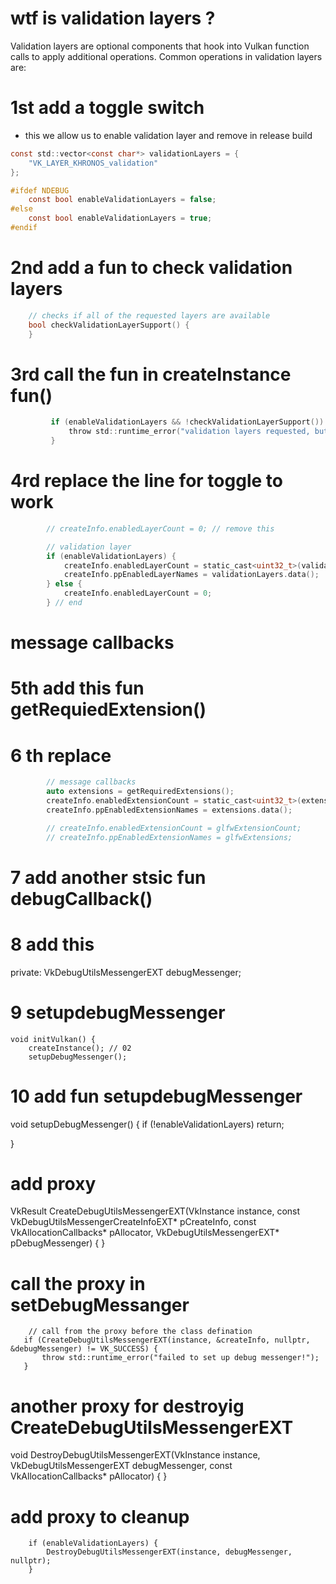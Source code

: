 # wtf is validation layers ?
Validation layers are optional components that hook into Vulkan function calls to apply additional operations. Common operations in validation layers are:


# 1st add a toggle switch 
* this we allow us to enable validation layer and remove in release build
```c
const std::vector<const char*> validationLayers = {
    "VK_LAYER_KHRONOS_validation"
};

#ifdef NDEBUG
    const bool enableValidationLayers = false;
#else
    const bool enableValidationLayers = true;
#endif
```

# 2nd  add a fun to check validation layers
```c
    // checks if all of the requested layers are available 
    bool checkValidationLayerSupport() {
    }


```

# 3rd call the fun in createInstance fun()
```c
         if (enableValidationLayers && !checkValidationLayerSupport()) {
             throw std::runtime_error("validation layers requested, but not available!\n\n");
         }


```

# 4rd replace the line for toggle to work

```c
        // createInfo.enabledLayerCount = 0; // remove this

        // validation layer 
        if (enableValidationLayers) {
            createInfo.enabledLayerCount = static_cast<uint32_t>(validationLayers.size());
            createInfo.ppEnabledLayerNames = validationLayers.data();
        } else {
            createInfo.enabledLayerCount = 0;
        } // end

```

# message callbacks

# 5th add this fun  getRequiedExtension()

# 6 th replace 
```c
        // message callbacks
        auto extensions = getRequiredExtensions();
        createInfo.enabledExtensionCount = static_cast<uint32_t>(extensions.size());
        createInfo.ppEnabledExtensionNames = extensions.data();

        // createInfo.enabledExtensionCount = glfwExtensionCount;
        // createInfo.ppEnabledExtensionNames = glfwExtensions;

```

# 7 add another stsic fun debugCallback()
# 8 add this 
private:
    VkDebugUtilsMessengerEXT debugMessenger;
# 9 setupdebugMessenger
    void initVulkan() {
        createInstance(); // 02
        setupDebugMessenger();
# 10 add fun setupdebugMessenger
void setupDebugMessenger() {
    if (!enableValidationLayers) return;

}
# add proxy
VkResult CreateDebugUtilsMessengerEXT(VkInstance instance, const VkDebugUtilsMessengerCreateInfoEXT* pCreateInfo, const VkAllocationCallbacks* pAllocator, VkDebugUtilsMessengerEXT* pDebugMessenger) {
}
# call the proxy in setDebugMessanger
        // call from the proxy before the class defination
       if (CreateDebugUtilsMessengerEXT(instance, &createInfo, nullptr, &debugMessenger) != VK_SUCCESS) {
           throw std::runtime_error("failed to set up debug messenger!");
       }


# another proxy for destroyig CreateDebugUtilsMessengerEXT
void DestroyDebugUtilsMessengerEXT(VkInstance instance, VkDebugUtilsMessengerEXT debugMessenger, const VkAllocationCallbacks* pAllocator) {
}
# add proxy to cleanup 
        if (enableValidationLayers) {
            DestroyDebugUtilsMessengerEXT(instance, debugMessenger, nullptr);
        }

